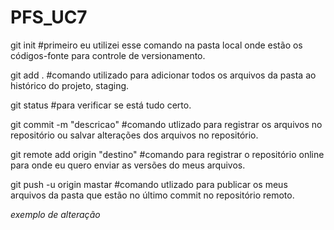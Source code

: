 # PFS_UC7

git init                          #primeiro eu utilizei esse comando na pasta local onde estão os códigos-fonte para controle de versionamento.

git add .                         #comando utilizado para adicionar todos os arquivos da pasta ao histórico do projeto, staging.

git status                        #para verificar se está tudo certo.

git commit -m "descricao"         #comando utlizado para registrar os arquivos no repositório ou salvar alterações dos arquivos no repositório.

git remote add origin "destino"   #comando para registrar o repositório online para onde eu quero enviar as versões do meus arquivos.

git push -u origin mastar         #comando utlizado para publicar os meus arquivos da pasta que estão no último commit no repositório remoto.



*exemplo de alteração*